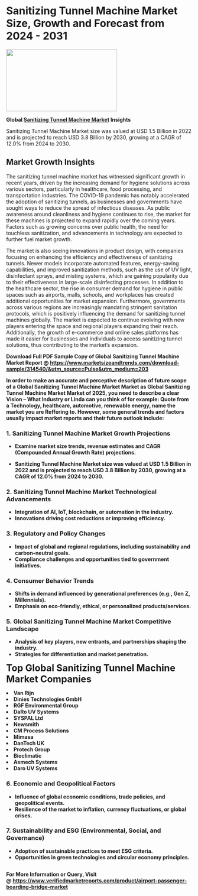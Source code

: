 <H1>Sanitizing Tunnel Machine Market Size, Growth and Forecast from 2024 - 2031</H1><img class="aligncenter size-medium wp-image-584254" src="https://thirdeyenews.in/wp-content/uploads/2024/09/Global-Market-Research-300x168.jpeg" alt="" width="300" height="168" /><p><strong>Global&nbsp;<a href="https://www.marketsizeandtrends.com/download-sample/314540/&amp;utm_source=Pulse&amp;utm_medium=203">Sanitizing Tunnel Machine Market</a> Insights</strong></p><p>Sanitizing Tunnel Machine Market size was valued at USD 1.5 Billion in 2022 and is projected to reach USD 3.8 Billion by 2030, growing at a CAGR of 12.0% from 2024 to 2030.</p><p><h2>Market Growth Insights</h2> <p>The sanitizing tunnel machine market has witnessed significant growth in recent years, driven by the increasing demand for hygiene solutions across various sectors, particularly in healthcare, food processing, and transportation industries. The COVID-19 pandemic has notably accelerated the adoption of sanitizing tunnels, as businesses and governments have sought ways to reduce the spread of infectious diseases. As public awareness around cleanliness and hygiene continues to rise, the market for these machines is projected to expand rapidly over the coming years. Factors such as growing concerns over public health, the need for touchless sanitization, and advancements in technology are expected to further fuel market growth.</p> <p><strong></strong></p> <p>The market is also seeing innovations in product design, with companies focusing on enhancing the efficiency and effectiveness of sanitizing tunnels. Newer models incorporate automated features, energy-saving capabilities, and improved sanitization methods, such as the use of UV light, disinfectant sprays, and misting systems, which are gaining popularity due to their effectiveness in large-scale disinfecting processes. In addition to the healthcare sector, the rise in consumer demand for hygiene in public spaces such as airports, malls, schools, and workplaces has created additional opportunities for market expansion. Furthermore, governments across various regions are increasingly mandating stringent sanitation protocols, which is positively influencing the demand for sanitizing tunnel machines globally. The market is expected to continue evolving with new players entering the space and regional players expanding their reach. Additionally, the growth of e-commerce and online sales platforms has made it easier for businesses and individuals to access sanitizing tunnel solutions, thus contributing to the market’s expansion. <p><strong></p><p><span class=""><strong>Download Full PDF Sample Copy of Global Sanitizing Tunnel Machine Market Report</strong> @ <a href="https://www.marketsizeandtrends.com/download-sample/314540/&amp;utm_source=Pulse&amp;utm_medium=203" target="_blank">https://www.marketsizeandtrends.com/download-sample/314540/&amp;utm_source=Pulse&amp;utm_medium=203</a></span></p><p>In order to make an accurate and perceptive description of future scope of a Global&nbsp;Sanitizing Tunnel Machine Market Market as Global&nbsp;Sanitizing Tunnel Machine Market Market of 2025, you need to describe a clear Vision &ndash; What Industry or Linda can you think of for example: Quote from a Technology, healthcare, automotive, renewable energy, name the market you are Reffering to. However, some general trends and factors usually impact market reports and their future outlook include:</p><h3>1.&nbsp;<strong>Sanitizing Tunnel Machine Market Growth Projections</strong></h3><ul><li>Examine market size trends, revenue estimates and CAGR (Compounded Annual Growth Rate) projections.</li><li><p>Sanitizing Tunnel Machine Market size was valued at USD 1.5 Billion in 2022 and is projected to reach USD 3.8 Billion by 2030, growing at a CAGR of 12.0% from 2024 to 2030.</p></li></ul><h3>2.&nbsp;<strong>Sanitizing Tunnel Machine Market Technological Advancements</strong></h3><ul><li>Integration of AI, IoT, blockchain, or automation in the industry.</li><li>Innovations driving cost reductions or improving efficiency.</li></ul><h3>3.&nbsp;<strong>Regulatory and Policy Changes</strong></h3><ul><li>Impact of global and regional regulations, including sustainability and carbon-neutral goals.</li><li>Compliance challenges and opportunities tied to government initiatives.</li></ul><h3>4.&nbsp;<strong>Consumer Behavior Trends</strong></h3><ul><li>Shifts in demand influenced by generational preferences (e.g., Gen Z, Millennials).</li><li>Emphasis on eco-friendly, ethical, or personalized products/services.</li></ul><h3>5.&nbsp;<strong>Global Sanitizing Tunnel Machine Market Competitive Landscape</strong></h3><ul><li>Analysis of key players, new entrants, and partnerships shaping the industry.</li><li>Strategies for differentiation and market penetration.</li></ul><p data-pm-slice="1 1 []"><span style="color: inherit; font-family: inherit; font-size: 25px;">Top Global Sanitizing Tunnel Machine Market Companies</span></p><div class="" data-test-id=""><p><li>Van Rijn</li><li> Dinies Technologies GmbH</li><li> RGF Environmental Group</li><li> DaRo UV Systems</li><li> SYSPAL Ltd</li><li> Newsmith</li><li> CM Process Solutions</li><li> Mimasa</li><li> DanTech UK</li><li> Protech Group</li><li> Bioclimatic</li><li> Asmech Systems</li><li> Daro UV Systems</li></p></div><h3>6.&nbsp;<strong>Economic and Geopolitical Factors</strong></h3><ul><li>Influence of global economic conditions, trade policies, and geopolitical events.</li><li>Resilience of the market to inflation, currency fluctuations, or global crises.</li></ul><h3>7.&nbsp;<strong>Sustainability and ESG (Environmental, Social, and Governance)</strong></h3><ul><li>Adoption of sustainable practices to meet ESG criteria.</li><li>Opportunities in green technologies and circular economy principles.</li></ul><h2><strong style="font-size: 14px;">For More Information or Query, Visit @&nbsp;</strong><a style="background-color: #ffffff; font-size: 14px;" href="https://www.marketsizeandtrends.com/report/sanitizing-tunnel-machine-market/" target="_blank">https://www.verifiedmarketreports.com/product/airport-passenger-boarding-bridge-market</a></h2>
